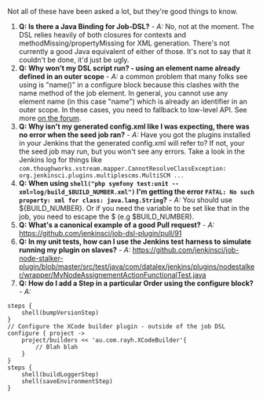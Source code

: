 Not all of these have been asked a lot, but they're good things to know.

1. **Q: Is there a Java Binding for Job-DSL?** - _A:_ No, not at the moment. The DSL relies heavily of both closures for contexts  and methodMissing/propertyMissing for XML generation. There's not currently a good Java equivalent of either of those. It's not to say that it couldn't be done, it'd just be ugly.
1. **Q: Why won't my DSL script run? - using an element name already defined in an outer scope** - _A:_ a common problem that many folks see using is "name()" in a configure block because this clashes with the name method of the job element. In general, you cannot use any element name (in this case "name") which is already an identifier in an outer scope. In these cases, you need to fallback to low-level API. See more [on the forum](https://groups.google.com/forum/#!msg/job-dsl-plugin/ljdB2BMEEz8/AUIXcbreknIJ). 
1. **Q: Why isn't my generated config.xml like I was expecting, there was no error when the seed job ran?** - _A:_ Have you got the plugins installed in your Jenkins that the generated config.xml will refer to? If not, your the seed job may run, but you won't see any errors.  Take a look in the Jenkins log for things like `com.thoughworks.xstream.mapper.CannotResolveClassException: org.jenkinsci.plugins.multiplescms.MultiSCM ...`
1. **Q: When using `shell("php symfony test:unit --xml=log/build_$BUILD_NUMBER.xml")` I'm getting the error `FATAL: No such property: xml for class: java.lang.String`?** - _A:_ You should use ${BUILD_NUMBER}. Or if you need the variable to be set like that in the job, you need to escape the $ (e.g \$BUILD_NUMBER).
1. **Q: What's a canonical example of a good Pull request?** - _A:_ https://github.com/jenkinsci/job-dsl-plugin/pull/91
1. **Q: In my unit tests, how can I use the Jenkins test harness to simulate running my plugin on slaves?** - _A:_ https://github.com/jenkinsci/job-node-stalker-plugin/blob/master/src/test/java/com/datalex/jenkins/plugins/nodestalker/wrapper/MyNodeAssignementActionFunctionalTest.java
1. **Q: How do I add a Step in a particular Order using the configure block?** - _A:_ 
```
steps {
    shell(bumpVersionStep)
}				
// Configure the XCode builder plugin - outside of the job DSL
configure { project ->	
    project/builders << 'au.com.rayh.XCodeBuilder'{
        // Blah blah
    }
}
steps {
    shell(buildLoggerStep)
    shell(saveEnvironmentStep)
}
```